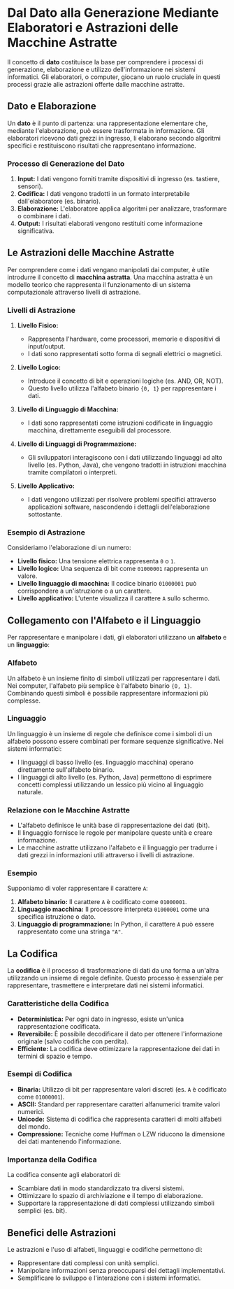# Dal Dato alla Generazione Mediante Elaboratori e Astrazioni delle Macchine Astratte

Il concetto di **dato** costituisce la base per comprendere i processi di generazione, elaborazione e utilizzo dell'informazione nei sistemi informatici. Gli elaboratori, o computer, giocano un ruolo cruciale in questi processi grazie alle astrazioni offerte dalle macchine astratte.

## Dato e Elaborazione

Un **dato** è il punto di partenza: una rappresentazione elementare che, mediante l'elaborazione, può essere trasformata in informazione. Gli elaboratori ricevono dati grezzi in ingresso, li elaborano secondo algoritmi specifici e restituiscono risultati che rappresentano informazione.

### Processo di Generazione del Dato
1. **Input:** I dati vengono forniti tramite dispositivi di ingresso (es. tastiere, sensori).
2. **Codifica:** I dati vengono tradotti in un formato interpretabile dall'elaboratore (es. binario).
3. **Elaborazione:** L'elaboratore applica algoritmi per analizzare, trasformare o combinare i dati.
4. **Output:** I risultati elaborati vengono restituiti come informazione significativa.

## Le Astrazioni delle Macchine Astratte

Per comprendere come i dati vengano manipolati dai computer, è utile introdurre il concetto di **macchina astratta**. Una macchina astratta è un modello teorico che rappresenta il funzionamento di un sistema computazionale attraverso livelli di astrazione.

### Livelli di Astrazione
1. **Livello Fisico:**
   - Rappresenta l'hardware, come processori, memorie e dispositivi di input/output.
   - I dati sono rappresentati sotto forma di segnali elettrici o magnetici.

2. **Livello Logico:**
   - Introduce il concetto di bit e operazioni logiche (es. AND, OR, NOT).
   - Questo livello utilizza l'alfabeto binario `{0, 1}` per rappresentare i dati.

3. **Livello di Linguaggio di Macchina:**
   - I dati sono rappresentati come istruzioni codificate in linguaggio macchina, direttamente eseguibili dal processore.

4. **Livello di Linguaggi di Programmazione:**
   - Gli sviluppatori interagiscono con i dati utilizzando linguaggi ad alto livello (es. Python, Java), che vengono tradotti in istruzioni macchina tramite compilatori o interpreti.

5. **Livello Applicativo:**
   - I dati vengono utilizzati per risolvere problemi specifici attraverso applicazioni software, nascondendo i dettagli dell'elaborazione sottostante.

### Esempio di Astrazione
Consideriamo l'elaborazione di un numero:
- **Livello fisico:** Una tensione elettrica rappresenta `0` o `1`.
- **Livello logico:** Una sequenza di bit come `01000001` rappresenta un valore.
- **Livello linguaggio di macchina:** Il codice binario `01000001` può corrispondere a un'istruzione o a un carattere.
- **Livello applicativo:** L'utente visualizza il carattere `A` sullo schermo.

## Collegamento con l'Alfabeto e il Linguaggio

Per rappresentare e manipolare i dati, gli elaboratori utilizzano un **alfabeto** e un **linguaggio**:

### Alfabeto
Un alfabeto è un insieme finito di simboli utilizzati per rappresentare i dati. Nei computer, l'alfabeto più semplice è l'alfabeto binario `{0, 1}`. Combinando questi simboli è possibile rappresentare informazioni più complesse.

### Linguaggio
Un linguaggio è un insieme di regole che definisce come i simboli di un alfabeto possono essere combinati per formare sequenze significative. Nei sistemi informatici:
- I linguaggi di basso livello (es. linguaggio macchina) operano direttamente sull'alfabeto binario.
- I linguaggi di alto livello (es. Python, Java) permettono di esprimere concetti complessi utilizzando un lessico più vicino al linguaggio naturale.

### Relazione con le Macchine Astratte
- L'alfabeto definisce le unità base di rappresentazione dei dati (bit).
- Il linguaggio fornisce le regole per manipolare queste unità e creare informazione.
- Le macchine astratte utilizzano l'alfabeto e il linguaggio per tradurre i dati grezzi in informazioni utili attraverso i livelli di astrazione.

### Esempio
Supponiamo di voler rappresentare il carattere `A`:
1. **Alfabeto binario:** Il carattere `A` è codificato come `01000001`.
2. **Linguaggio macchina:** Il processore interpreta `01000001` come una specifica istruzione o dato.
3. **Linguaggio di programmazione:** In Python, il carattere `A` può essere rappresentato come una stringa `"A"`.

## La Codifica

La **codifica** è il processo di trasformazione di dati da una forma a un'altra utilizzando un insieme di regole definite. Questo processo è essenziale per rappresentare, trasmettere e interpretare dati nei sistemi informatici.

### Caratteristiche della Codifica
- **Deterministica:** Per ogni dato in ingresso, esiste un'unica rappresentazione codificata.
- **Reversibile:** È possibile decodificare il dato per ottenere l'informazione originale (salvo codifiche con perdita).
- **Efficiente:** La codifica deve ottimizzare la rappresentazione dei dati in termini di spazio e tempo.

### Esempi di Codifica
- **Binaria:** Utilizzo di bit per rappresentare valori discreti (es. `A` è codificato come `01000001`).
- **ASCII:** Standard per rappresentare caratteri alfanumerici tramite valori numerici.
- **Unicode:** Sistema di codifica che rappresenta caratteri di molti alfabeti del mondo.
- **Compressione:** Tecniche come Huffman o LZW riducono la dimensione dei dati mantenendo l'informazione.

### Importanza della Codifica
La codifica consente agli elaboratori di:
- Scambiare dati in modo standardizzato tra diversi sistemi.
- Ottimizzare lo spazio di archiviazione e il tempo di elaborazione.
- Supportare la rappresentazione di dati complessi utilizzando simboli semplici (es. bit).

## Benefici delle Astrazioni
Le astrazioni e l'uso di alfabeti, linguaggi e codifiche permettono di:
- Rappresentare dati complessi con unità semplici.
- Manipolare informazioni senza preoccuparsi dei dettagli implementativi.
- Semplificare lo sviluppo e l'interazione con i sistemi informatici.

